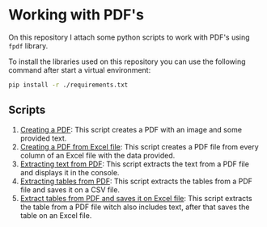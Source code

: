 # Working with PDF's

On this repository I attach some python scripts to work with PDF's using `fpdf` library.

To install the libraries used on this repository you can use the following command after start a virtual environment:

```bash
pip install -r ./requirements.txt
```

## Scripts

1. [Creating a PDF](scripts/01-creating_a_pdf.py): This script creates a PDF with an image and some provided text.
2. [Creating a PDF from Excel file](scripts/02-generating_a_pdf_from_spreadsheets.py): This script creates a PDF file from every column of an Excel file with the data provided.
3. [Extracting text from PDF](scripts/03-extracting_text_from_pdf.py): This script extracts the text from a PDF file and displays it in the console.
4. [Extracting tables from PDF](scripts/04-extracting_tables.py): This script extracts the tables from a PDF file and saves it on a CSV file.
5. [Extract tables from PDF and saves it on Excel file](scripts/05-extract_table_to_excel.py): This script extracts the table from a PDF file witch also includes text, after that saves the table on an Excel file.
